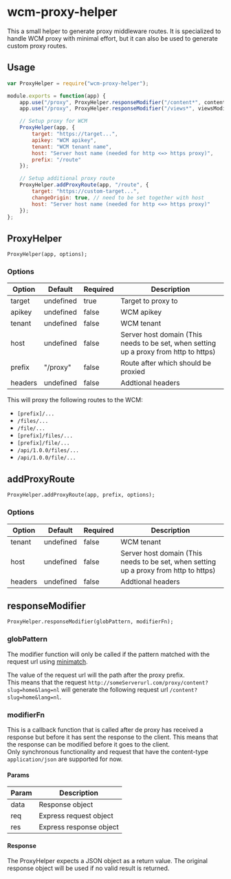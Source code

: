 # wcm-proxy-helper
This a small helper to generate proxy middleware routes.
It is specialized to handle WCM proxy with minimal effort, but it can also be used to generate custom proxy routes.

## Usage

```javascript
var ProxyHelper = require("wcm-proxy-helper");

module.exports = function(app) {
    app.use("/proxy", ProxyHelper.responseModifier("/content*", contentModifier));
    app.use("/proxy", ProxyHelper.responseModifier("/views*", viewsModifier));

    // Setup proxy for WCM
    ProxyHelper(app, {
        target: "https://target...",
        apikey: "WCM apikey",
        tenant: "WCM tenant name",
        host: "Server host name (needed for http <=> https proxy)",
        prefix: "/route"
    });

    // Setup additional proxy route
    ProxyHelper.addProxyRoute(app, "/route", {
        target: "https://custom-target...",
        changeOrigin: true, // need to be set together with host
        host: "Server host name (needed for http <=> https proxy)"
    });
};
```

## ProxyHelper

`ProxyHelper(app, options);`

### Options

| Option | Default | Required | Description |
|--------|---------|----------|-------------|
| target | undefined | true | Target to proxy to |
| apikey | undefined | false | WCM apikey |
| tenant | undefined | false | WCM tenant |
| host | undefined | false | Server host domain (This needs to be set, when setting up a proxy from http to https) |
| prefix | "/proxy" | false | Route after which should be proxied |
| headers | undefined | false | Addtional headers |

This will proxy the following routes to the WCM:

- `[prefix]/...`
- `/files/...`
- `/file/...`
- `[prefix]/files/...`
- `[prefix]/file/...`
- `/api/1.0.0/files/...`
- `/api/1.0.0/file/...`


## addProxyRoute

`ProxyHelper.addProxyRoute(app, prefix, options);`

### Options

| Option | Default | Required | Description |
|--------|---------|----------|-------------|
| tenant | undefined | false | WCM tenant |
| host | undefined | false | Server host domain (This needs to be set, when setting up a proxy from http to https) |
| headers | undefined | false | Addtional headers |

## responseModifier

`ProxyHelper.responseModifier(globPattern, modifierFn);`

### globPattern

The modifier function will only be called if the pattern matched with the request url using [minimatch](https://github.com/isaacs/minimatch).

The value of the request url will the path after the proxy prefix. <br>
This means that the request `http://someServerurl.com/proxy/content?slug=home&lang=nl` will generate the following request url `/content?slug=home&lang=nl`.

### modifierFn

This is a callback function that is called after de proxy has received a response but before it has sent the response to the client. This means that the response can be modified before it goes to the client. <br>
Only synchronous functionality and request that have the content-type `application/json` are supported for now.

#### Params

| Param  | Description |
|--------|-------------|
| data | Response object |
| req | Express request object |
| res  | Express response object |

#### Response
The ProxyHelper expects a JSON object as a return value. The original response object will be used if no valid result is returned.
